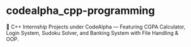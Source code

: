 # codealpha_cpp-programming
🚀 C++ Internship Projects under CodeAlpha — Featuring CGPA Calculator, Login System, Sudoku Solver, and Banking System with File Handling &amp; OOP.
